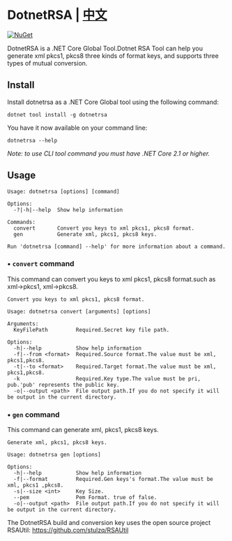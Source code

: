 # DotnetRSA | [中文](README_zh-cn.md)

[![NuGet][main-nuget-badge]][main-nuget]

[main-nuget]: https://www.nuget.org/packages/dotnetrsa/
[main-nuget-badge]: https://img.shields.io/nuget/v/dotnetrsa.svg?style=flat-square&amp;amp;label=nuget

DotnetRSA is a .NET Core Global Tool.Dotnet RSA Tool can help you generate xml pkcs1, pkcs8 three kinds of format keys, and supports three types of mutual conversion.

## Install

Install dotnetrsa as a .NET Core Global tool using the following command:

```
dotnet tool install -g dotnetrsa
```

You have it now available on your command line: 

```
dotnetrsa --help
```

*Note: to use CLI tool command you must have .NET Core 2.1 or higher.* 

## Usage

```
Usage: dotnetrsa [options] [command]

Options:
  -?|-h|--help  Show help information

Commands:
  convert       Convert you keys to xml pkcs1, pkcs8 format.
  gen           Generate xml, pkcs1, pkcs8 keys.

Run 'dotnetrsa [command] --help' for more information about a command.
```
### • `convert` command

This command can convert you keys to xml pkcs1, pkcs8 format.such as xml->pkcs1, xml->pkcs8.

````
Convert you keys to xml pkcs1, pkcs8 format.

Usage: dotnetrsa convert [arguments] [options]

Arguments:
  KeyFilePath         Required.Secret key file path.

Options:
  -h|--help           Show help information
  -f|--from <format>  Required.Source format.The value must be xml, pkcs1,pkcs8.
  -t|--to <format>    Required.Target format.The value must be xml, pkcs1,pkcs8.
  -k                  Required.Key type.The value must be pri, pub.'pub' represents the public key.
  -o|--output <path>  File output path.If you do not specify it will be output in the current directory.
````

### • `gen` command

This command can generate xml, pkcs1, pkcs8 keys.

````
Generate xml, pkcs1, pkcs8 keys.

Usage: dotnetrsa gen [options]

Options:
  -h|--help           Show help information
  -f|--format         Required.Gen keys's format.The value must be xml, pkcs1 ,pkcs8.
  -s|--size <int>     Key Size.
  --pem               Pem Format. true of false.
  -o|--output <path>  File output path.If you do not specify it will be output in the current directory.
````

The DotnetRSA build and conversion key uses the open source project RSAUtil: https://github.com/stulzq/RSAUtil
